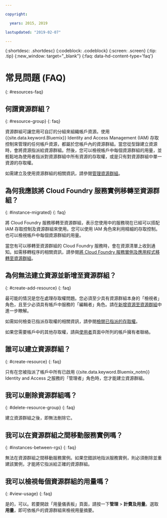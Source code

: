 ```yaml
---

copyright:

  years: 2015, 2019

lastupdated: "2019-02-07"

---
```



{:shortdesc: .shortdesc}
{:codeblock: .codeblock}
{:screen: .screen}
{:tip: .tip}
{:new_window: target="_blank"}
{:faq: data-hd-content-type='faq'}


# 常見問題 (FAQ)
{: #resources-faq}

## 何謂資源群組？
{: #resource-group}
{: faq}

資源群組可讓您用可自訂的分組來組織帳戶資源。使用 {{site.data.keyword.Bluemix}} Identity and Access Management (IAM) 存取控制來管理的任何帳戶資源，都屬於您帳戶內的資源群組。當您從型錄建立資源時，會將資源指派給資源群組。然後，您可以檢視帳戶中每個資源群組的用量，並輕鬆地為使用者指派對資源群組中所有資源的存取權，或是只有對資源群組中單一資源的存取權。

如需建立及使用資源群組的相關資訊，請參閱[管理資源群組](/docs/resources?topic=resources-rgs)。  

## 為何我應該將 Cloud Foundry 服務實例移轉至資源群組？
{: #instance-migrated}
{: faq}

將 Cloud Foundry 服務移轉至資源群組，表示您使用中的服務現在已經可以搭配 IAM 存取控制及資源群組來使用。您可以使用 IAM 角色來利用精細的存取控制。也可以檢視帳戶中每個資源群組的用量。

當您有可以移轉至資源群組的 Cloud Foundry 服務時，會在資源清單上收到通知。如需移轉程序的相關資訊，請參閱[將 Cloud Foundry 服務實例及應用程式移轉至資源群組](/docs/resources?topic=resources-migrate)。

## 為何無法建立資源並新增至資源群組？
{: #create-add-resource}
{: faq}

最可能的情況是您在處理存取權問題。您必須至少具有資源群組本身的「檢視者」角色，且至少必須具有帳戶中服務的「編輯者」角色。請在[新增資源至資源群組](/docs/resources?topic=resources-rgs#add_to_rgs)中進一步瞭解。

如需如何檢查已指派存取權的相關資訊，請參閱[檢閱已指派的存取權](/docs/iam?topic=iam-iammanidaccser#review_your_access)。

如果您需要帳戶中的其他存取權，請與[使用者](https://{DomainName}/iam#/users)頁面中所列的帳戶擁有者聯絡。

## 誰可以建立資源群組？
{: #create-resource}
{: faq}

只有在您被指派了帳戶中所有已啟用 {{site.data.keyword.Bluemix_notm}} Identity and Access 之服務的「管理者」角色時，您才能建立資源群組。

## 我可以刪除資源群組嗎？
{: #delete-resource-group}
{: faq}

建立資源群組之後，即無法刪除它。

## 我可以在資源群組之間移動服務實例嗎？
{: #instances-between-rgs}
{: faq}

無法在資源群組之間移動服務實例。如果您錯誤地指派服務實例，則必須刪除並重建該實例，才能將它指派給正確的資源群組。  

## 我可以檢視每個資源群組的用量嗎？
{: #view-usage}
{: faq}

是的，可以。若要開啟「用量儀表板」頁面，請按一下**管理** &gt; **計費及用量**。選取**用量**，即可依帳戶的資源群組來檢視用量摘要。
